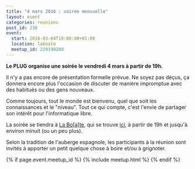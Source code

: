 ```yaml
---
title: "4 mars 2016 : soirée mensuelle"
layout: event
categories: reunions
post_id: 238
event:
  start: 2016-03-04T19:00:00+01:00
  location: laboate
  meetup_id: 229198200
---
```


**Le PLUG organise une soirée le vendredi 4 mars à partir de 19h.**

Il n'y a pas encore de présentation formelle prévue. Ne soyez pas déçus, ça donnera encore plus l'occasion de discuter de manière impromptue avec des habitués ou des gens nouveaux.

Comme toujours, tout le monde est bienvenu, quel que soit les connaissances et le "niveau". Tout ce qui compte, c'est l'envie de partager son intérêt pour l'informatique libre.

La soirée se tiendra à [La Bo\[a\]te](http://laboate.com/), qui se trouve [ici](https://www.openstreetmap.org/?mlat=43.29207&mlon=5.37297#map=19/43.29207/5.37297), à partir de 19h et jusqu'à environ minuit (ou un peu plus).

Selon la tradition de l'auberge espagnole, les participants à la réunion sont invités à apporter un petit quelque chose à boire et/ou à grignoter.

{% if page.event.meetup_id %}
  {% include meetup.html %}
{% endif %}
